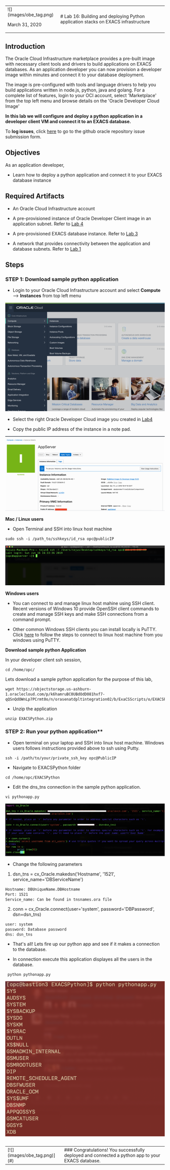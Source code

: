 <table class="tbl-heading"><tr><td class="td-logo">![](images/obe_tag.png)

March 31, 2020
</td>
<td class="td-banner">
# Lab 16: Building and deploying Python application stacks on EXACS infrastructure
</td></tr><table>

## Introduction

The Oracle Cloud Infrastructure marketplace provides a pre-built image with necessary client tools and drivers to build applications on EXACS databases. As an application developer you can now provision a developer image within minutes and connect it to your database deployment.

The image is pre-configured with tools and language drivers to help you build applications written in node.js, python, java and golang.
For a complete list of features, login to your OCI account, select 'Marketplace' from the top left menu and browse details on the 'Oracle Developer Cloud Image'

**In this lab we will configure and deploy a python application in a developer client VM and connect it to an EXACS database.**



To **log issues**, click [here](https://github.com/oracle/learning-library/issues/new) to go to the github oracle repository issue submission form.

## Objectives

As an application developer,
- Learn how to deploy a python application and connect it to your EXACS database instance

## Required Artifacts

- An Oracle Cloud Infrastructure account

- A pre-provisioned instance of Oracle Developer Client image in an application subnet. Refer to [Lab 4](ConfigureDevClient.md)

- A pre-provisioned EXACS database instance. Refer to [Lab 3](./ProvisionDatabase.md)

- A network that provides connectivity between the application and database subnets. Refer to [Lab 1](./EXACS-Networking.md)

## Steps

### STEP 1: Download sample python application

- Login to your Oracle Cloud Infrastructure account and select **Compute** —> **Instances** from top left menu

![](./images/pythonApp/Compute1.png)

- Select the right Oracle Developer Cloud image you created in [Lab4](ConfigureDevClient.md) 

- Copy the public IP address of the instance in a note pad. 

![](./images/pythonApp/Compute2.png)


**Mac / Linux users**

- Open Terminal and SSH into linux host machine

```
sudo ssh -i /path_to/sshkeys/id_rsa opc@publicIP
```

![](./images/pythonApp/SSH1.png)

**Windows users**

- You can connect to and manage linux host mahine using SSH client. Recent versions of Windows 10 provide OpenSSH client commands to create and manage SSH keys and make SSH connections from a command prompt.

- Other common Windows SSH clients you can install locally is PuTTY. Click [here](https://docs.microsoft.com/en-us/azure/virtual-machines/linux/ssh-from-windows) to follow the steps to connect to linux host machine from you windows using PuTTY.

**Download sample python Application**

In your developer client ssh session,

```
cd /home/opc/
```

Lets download a sample python application for the purpose of this lab,

```
wget https://objectstorage.us-ashburn-1.oraclecloud.com/p/k6hamruBC0UBdOdD081hxf7-qQSnQdOWnLp7PCrmt0o/n/orasenatdpltintegration02/b/ExaCSScripts/o/EXACSPython.zip
```

- Unzip the application 

```
unzip EXACSPython.zip
```


### STEP 2: Run your python application**


- Open terminal on your laptop and SSH into linux host machine. Windows users follows instructions provided above to ssh using Putty.

```
ssh -i /path/to/your/private_ssh_key opc@PublicIP
```

- Navigate to EXACSPython folder

```
cd /home/opc/EXACSPython
```

- Edit the dns_tns connection in the sample python application.

```
vi pythonapp.py
```

![](./images/pythonApp/editpythonapp.png)

- Change the following parameters

1. dsn_tns = cx_Oracle.makedsn('Hostname', '1521', service_name='DBServiceName')
```
Hostname: DBUniqueName.DBHostname
Port: 1521
Service_name: Can be found in tnsnames.ora file
```

2. conn = cx_Oracle.connect(user='system', password='DBPassword', dsn=dsn_tns)

```
user: system
password: Database password
dns: dsn_tns
```

- That's all! Lets fire up our python app and see if it makes a connection to the database.

- In connection execute this application displayes all the users in the database.

```
 python pythonapp.py
```

![](./images/pythonApp/pythonSuccess.png)


<table>
<tr><td class="td-logo">[![](images/obe_tag.png)](#)</td>
<td class="td-banner">
### Congratulations! You successfully deployed and connected a python app to your EXACS database.
</td>
</tr>
<table>